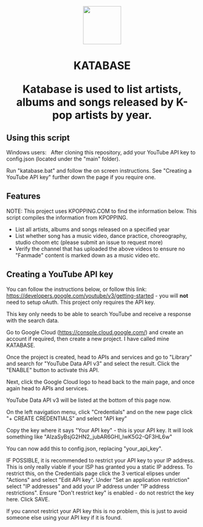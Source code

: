 
<p align="center">
<img src="https://i.imgur.com/BbmOjxq.png" width="100" height="100" align="right-center">
<h1 align="center"> KATABASE
</p>

Katabase is used to list artists, albums and songs released by K-pop artists by year.


## Using this script
Windows users: &nbsp;
After cloning this repository, add your YouTube API key to config.json (located under the "main" folder).


Run "katabase.bat" and follow the on screen instructions. See "Creating a YouTube API key" further down the page if you require one.


## Features
NOTE: This project uses KPOPPING.COM to find the information below. This script compiles the information from KPOPPING.
- List all artists, albums and songs released on a specified year
- List whether song has a music video, dance practice, choreography, studio choom etc (please submit an issue to request more)
- Verify the channel that has uploaded the above videos to ensure no "Fanmade" content is marked down as a music video etc.


## Creating a YouTube API key 

You can follow the instructions below, or follow this link: https://developers.google.com/youtube/v3/getting-started - you will **not** need to setup oAuth. This project only requires the API key.

This key only needs to be able to search YouTube and receive a response with the search data.

Go to Google Cloud (https://console.cloud.google.com/) and create an account if required, then create a new project. I have called mine KATABASE. 

Once the project is created, head to APIs and services and go to "Library" and search for "YouTube Data API v3" and select the result. Click the "ENABLE" button to activate this API.

Next, click the Google Cloud logo to head back to the main page, and once again head to APIs and services.

YouTube Data API v3 will be listed at the bottom of this page now.

On the left navigation menu, click "Credentials" and on the new page click "+ CREATE CREDENTIALS" and select "API key"

Copy the key where it says "Your API key" - this is your API key. It will look something like "AIzaSyBsjG2HN2_jubAR6GHl_IwK5G2-QF3HL6w" 

You can now add this to config.json, replacing "your_api_key".

IF POSSIBLE, it is recommended to restrict your API key to your IP address. This is only really viable if your ISP has granted you a static IP address. To restrict this, on the Credentials page click the 3 vertical elipses under "Actions" and select "Edit API key". Under "Set an application restriction" select "IP addresses" and add your IP address under "IP address restrictions". Ensure "Don't restrict key" is enabled - do not restrict the key here. Click SAVE.

If you cannot restrict your API key this is no problem, this is just to avoid someone else using your API key if it is found.
